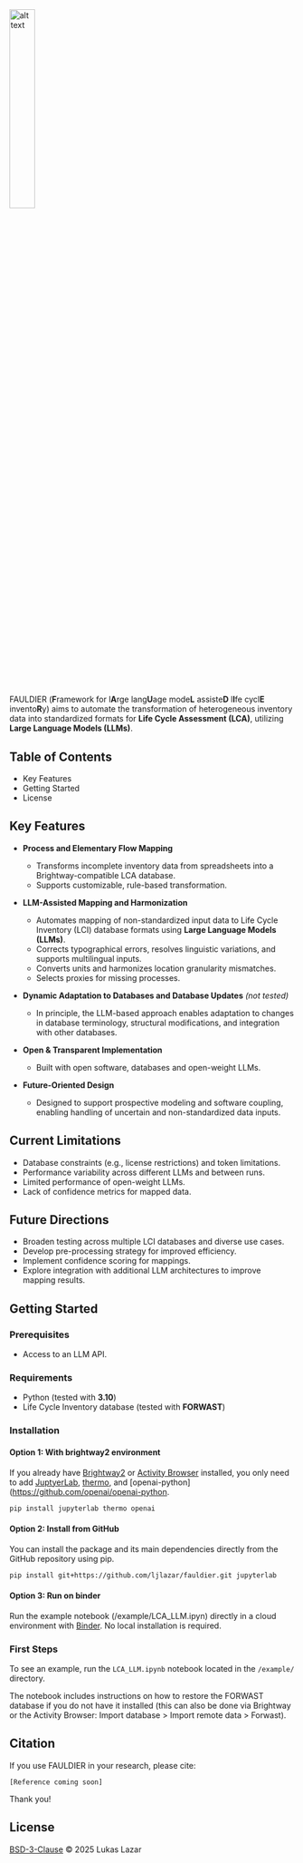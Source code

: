 <img src="fauldier_logo.svg" alt="alt text" width="30%" height="30%">

#

FAULDIER (**F**ramework for l**A**rge lang**U**age mode**L** assiste**D** l**I**fe cycl**E** invento**R**y) aims to automate the transformation of heterogeneous inventory data into standardized formats for **Life Cycle Assessment (LCA)**, utilizing **Large Language Models (LLMs)**.


## Table of Contents
- Key Features
- Getting Started
- License


## Key Features

- **Process and Elementary Flow Mapping**  
  - Transforms incomplete inventory data from spreadsheets into a Brightway-compatible LCA database.  
  - Supports customizable, rule-based transformation.

- **LLM-Assisted Mapping and Harmonization**  
  - Automates mapping of non-standardized input data to Life Cycle Inventory (LCI) database formats using **Large Language Models (LLMs)**.  
  - Corrects typographical errors, resolves linguistic variations, and supports multilingual inputs.  
  - Converts units and harmonizes location granularity mismatches.  
  - Selects proxies for missing processes.

- **Dynamic Adaptation to Databases and Database Updates** *(not tested)*  
  - In principle, the LLM-based approach enables adaptation to changes in database terminology, structural modifications, and integration with other databases.

- **Open & Transparent Implementation**  
  - Built with open software, databases and open-weight LLMs.

- **Future-Oriented Design**  
  - Designed to support prospective modeling and software coupling, enabling handling of uncertain and non-standardized data inputs.

## **Current Limitations**
- Database constraints (e.g., license restrictions) and token limitations.  
- Performance variability across different LLMs and between runs.  
- Limited performance of open-weight LLMs.
- Lack of confidence metrics for mapped data.

## **Future Directions**
- Broaden testing across multiple LCI databases and diverse use cases.  
- Develop pre-processing strategy for improved efficiency.  
- Implement confidence scoring for mappings.  
- Explore integration with additional LLM architectures to improve mapping results.

## Getting Started

### **Prerequisites**
- Access to an LLM API.  

### **Requirements**
- Python (tested with **3.10**)  
- Life Cycle Inventory database (tested with **FORWAST**)  

### Installation

#### Option 1: With brightway2 environment
If you already have [Brightway2](https://docs.brightway.dev/en/legacy/content/installation/installation.html) or [Activity Browser](https://github.com/LCA-ActivityBrowser/activity-browser) installed, you only need to add [JuptyerLab](https://jupyterlab.readthedocs.io/en/stable/getting_started/installation.html), [thermo](https://github.com/CalebBell/thermo), and [openai-python](https://github.com/openai/openai-python.
```bash
pip install jupyterlab thermo openai
```
#### Option 2: Install from GitHub
You can install the package and its main dependencies directly from the GitHub repository using pip.
```bash
pip install git+https://github.com/ljlazar/fauldier.git jupyterlab
```

#### Option 3: Run on binder
Run the example notebook (/example/LCA_LLM.ipyn) directly in a cloud environment with [Binder](https://mybinder.org/). No local installation is required.

### First Steps
To see an example, run the `LCA_LLM.ipynb` notebook located in the `/example/` directory.

The notebook includes instructions on how to restore the FORWAST database if you do not have it installed (this can also be done via Brightway or the Activity Browser: Import database > Import remote data > Forwast).

## Citation
If you use FAULDIER in your research, please cite:
```
[Reference coming soon]
```
Thank you!

## License
[BSD-3-Clause](LICENSE) &copy; 2025 Lukas Lazar
